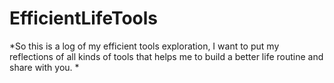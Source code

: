 # EfficientLifeTools

*So this is a log of my efficient tools exploration, I want to put my reflections of all kinds of tools that helps me to build a better life routine and share with you. *
